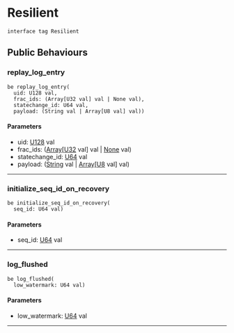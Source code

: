 # Resilient

```pony
interface tag Resilient
```

## Public Behaviours

### replay_log_entry

```pony
be replay_log_entry(
  uid: U128 val,
  frac_ids: (Array[U32 val] val | None val),
  statechange_id: U64 val,
  payload: (String val | Array[U8 val] val))
```
#### Parameters

*   uid: [U128](builtin-U128) val
*   frac_ids: ([Array](builtin-Array)\[[U32](builtin-U32) val\] val | [None](builtin-None) val)
*   statechange_id: [U64](builtin-U64) val
*   payload: ([String](builtin-String) val | [Array](builtin-Array)\[[U8](builtin-U8) val\] val)

---

### initialize_seq_id_on_recovery

```pony
be initialize_seq_id_on_recovery(
  seq_id: U64 val)
```
#### Parameters

*   seq_id: [U64](builtin-U64) val

---

### log_flushed

```pony
be log_flushed(
  low_watermark: U64 val)
```
#### Parameters

*   low_watermark: [U64](builtin-U64) val

---

